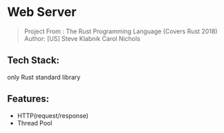 # Web Server

> Project From : The Rust Programming Language (Covers Rust 2018)
> Author: [US] Steve Klabnik Carol Nichols

## Tech Stack:
only Rust standard library

## Features:
- HTTP(request/response)
- Thread Pool
